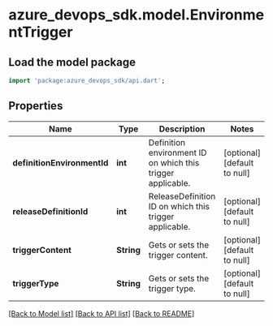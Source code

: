# azure_devops_sdk.model.EnvironmentTrigger

## Load the model package
```dart
import 'package:azure_devops_sdk/api.dart';
```

## Properties
Name | Type | Description | Notes
------------ | ------------- | ------------- | -------------
**definitionEnvironmentId** | **int** | Definition environment ID on which this trigger applicable. | [optional] [default to null]
**releaseDefinitionId** | **int** | ReleaseDefinition ID on which this trigger applicable. | [optional] [default to null]
**triggerContent** | **String** | Gets or sets the trigger content. | [optional] [default to null]
**triggerType** | **String** | Gets or sets the trigger type. | [optional] [default to null]

[[Back to Model list]](../README.md#documentation-for-models) [[Back to API list]](../README.md#documentation-for-api-endpoints) [[Back to README]](../README.md)


